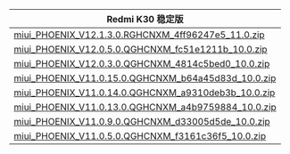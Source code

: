 | Redmi K30  稳定版    |
| ---- |
| [miui_PHOENIX_V12.1.3.0.RGHCNXM_4ff96247e5_11.0.zip](https://hugeota.d.miui.com/V12.1.3.0.RGHCNXM/miui_PHOENIX_V12.1.3.0.RGHCNXM_4ff96247e5_11.0.zip)    |
| [miui_PHOENIX_V12.0.5.0.QGHCNXM_fc51e1211b_10.0.zip](https://hugeota.d.miui.com/V12.0.5.0.QGHCNXM/miui_PHOENIX_V12.0.5.0.QGHCNXM_fc51e1211b_10.0.zip)    |
| [miui_PHOENIX_V12.0.3.0.QGHCNXM_4814c5bed0_10.0.zip](https://hugeota.d.miui.com/V12.0.3.0.QGHCNXM/miui_PHOENIX_V12.0.3.0.QGHCNXM_4814c5bed0_10.0.zip)    |
| [miui_PHOENIX_V11.0.15.0.QGHCNXM_b64a45d83d_10.0.zip](https://hugeota.d.miui.com/V11.0.15.0.QGHCNXM/miui_PHOENIX_V11.0.15.0.QGHCNXM_b64a45d83d_10.0.zip)    |
| [miui_PHOENIX_V11.0.14.0.QGHCNXM_a9310deb3b_10.0.zip](https://hugeota.d.miui.com/V11.0.14.0.QGHCNXM/miui_PHOENIX_V11.0.14.0.QGHCNXM_a9310deb3b_10.0.zip)    |
| [miui_PHOENIX_V11.0.13.0.QGHCNXM_a4b9759884_10.0.zip](https://hugeota.d.miui.com/V11.0.13.0.QGHCNXM/miui_PHOENIX_V11.0.13.0.QGHCNXM_a4b9759884_10.0.zip)    |
| [miui_PHOENIX_V11.0.9.0.QGHCNXM_d33005d5de_10.0.zip](https://hugeota.d.miui.com/V11.0.9.0.QGHCNXM/miui_PHOENIX_V11.0.9.0.QGHCNXM_d33005d5de_10.0.zip)    |
| [miui_PHOENIX_V11.0.5.0.QGHCNXM_f3161c36f5_10.0.zip](https://hugeota.d.miui.com/V11.0.5.0.QGHCNXM/miui_PHOENIX_V11.0.5.0.QGHCNXM_f3161c36f5_10.0.zip)    |
